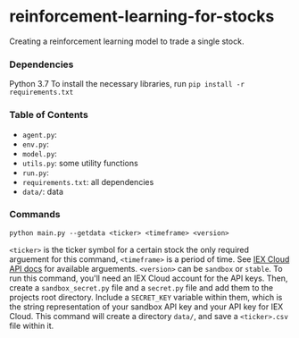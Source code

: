 # reinforcement-learning-for-stocks
Creating a reinforcement learning model to trade a single stock. 

### Dependencies
Python 3.7 To install the necessary libraries, run `pip install -r requirements.txt`

### Table of Contents
* `agent.py`: 
* `env.py`: 
* `model.py`: 
* `utils.py`: some utility functions
* `run.py`: 
* `requirements.txt`: all dependencies
* `data/`: data

### Commands
`python main.py --getdata <ticker> <timeframe> <version>`

`<ticker>` is the ticker symbol for a certain stock the only required arguement for this command, `<timeframe>` is a period of time. See [IEX Cloud API docs](https://iexcloud.io/docs/api/#historical-prices) for available arguements. `<version>` can be `sandbox` or `stable`. To run this command, you'll need an IEX Cloud account for the API keys. Then, create a `sandbox_secret.py` file and a `secret.py` file and add them to the projects root directory. Include a `SECRET_KEY` variable within them, which is the string representation of your sandbox API key and your API key for IEX Cloud. This command will create a directory `data/`, and save a `<ticker>.csv` file within it.
